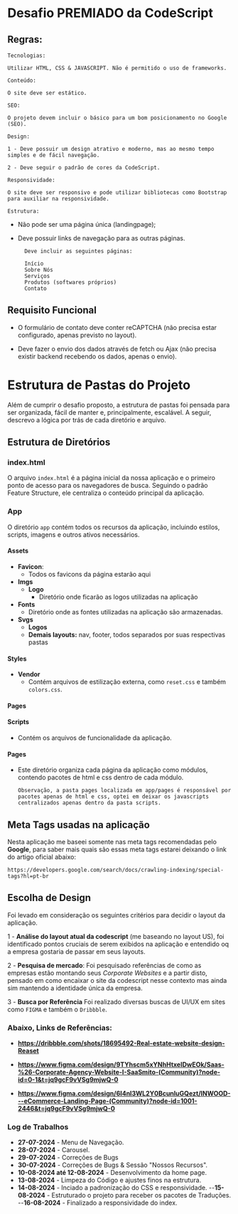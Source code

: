# Desafio PREMIADO da CodeScript
## Regras:

`Tecnologias:`

    Utilizar HTML, CSS & JAVASCRIPT. Não é permitido o uso de frameworks.

`Conteúdo:`

    O site deve ser estático.

`SEO:`

    O projeto devem incluir o básico para um bom posicionamento no Google (SEO).

`Design:`

    1 - Deve possuir um design atrativo e moderno, mas ao mesmo tempo simples e de fácil navegação.

    2 - Deve seguir o padrão de cores da CodeScript.

`Responsividade:`

    O site deve ser responsivo e pode utilizar bibliotecas como Bootstrap para auxiliar na responsividade.

`Estrutura:`
- Não pode ser uma página única (landingpage);
- Deve possuir links de navegação para as outras páginas.

        Deve incluir as seguintes páginas:

        Início
        Sobre Nós
        Serviços
        Produtos (softwares próprios)
        Contato

## Requisito Funcional

- O formulário de contato deve conter reCAPTCHA (não precisa estar configurado, apenas previsto no layout).

- Deve fazer o envio dos dados através de fetch ou Ajax (não precisa existir backend recebendo os dados, apenas o envio).

# Estrutura de Pastas do Projeto

Além de cumprir o desafio proposto, a estrutura de pastas foi pensada para ser organizada, fácil de manter e, principalmente, escalável. A seguir, descrevo a lógica por trás de cada diretório e arquivo.

## Estrutura de Diretórios

### index.html

O arquivo `index.html` é a página inicial da nossa aplicação e o primeiro ponto de acesso para os navegadores de busca. Seguindo o padrão Feature Structure, ele centraliza o conteúdo principal da aplicação.

### App

O diretório `app` contém todos os recursos da aplicação, incluindo estilos, scripts, imagens e outros ativos necessários.

#### Assets
- **Favicon**:
  - Todos os favicons da página estarão aqui
- **Imgs**
  - **Logo**
    - Diretório onde ficarão as logos utilizadas na aplicação
- **Fonts**
  - Diretório onde as fontes utilizadas na aplicação são armazenadas.
- **Svgs**
  - **Logos**
  - **Demais layouts:** nav, footer, todos separados por suas respectivas pastas

#### Styles

- **Vendor**
  - Contém arquivos de estilização externa, como `reset.css` e também `colors.css`.

#### Pages

#### Scripts

- Contém os arquivos de funcionalidade da aplicação.

#### Pages
  - Este diretório organiza cada página da aplicação como módulos, contendo pacotes de html e css dentro de cada módulo.

        Observação, a pasta pages localizada em app/pages é responsável por pacotes apenas de html e css, optei em deixar os javascripts centralizados apenas dentro da pasta scripts.

## Meta Tags usadas na aplicação
Nesta aplicação me baseei somente nas meta tags recomendadas pelo **Google**, para saber mais quais são essas meta tags estarei deixando o link do artigo oficial abaixo:

    https://developers.google.com/search/docs/crawling-indexing/special-tags?hl=pt-br

## Escolha de Design

Foi levado em consideração os seguintes critérios para decidir o layout da aplicação.

1 - **Análise do layout atual da codescript** (me baseando no layout US), foi identificado pontos cruciais de serem exibidos na aplicação e entendido oq a empresa gostaria de passar em seus layouts.

2 - **Pesquisa de mercado**: Foi pesquisado referências de como as empresas estão montando seus *Corporate Websites* e a partir disto, pensado em como encaixar o site da codescript nesse contexto mas ainda sim mantendo a identidade única da empresa.

3 - **Busca por Referência** Foi realizado diversas buscas de UI/UX em sites como `FIGMA` e também o `Dribbble`.

### Abaixo, Links de Referências:

  - **https://dribbble.com/shots/18695492-Real-estate-website-design-Reaset**

  - **https://www.figma.com/design/9TYhscm5xYNhHtxeIDwEOk/Saas-%26-Corporate-Agency-Website-I-SaaSmito-(Community)?node-id=0-1&t=jq9gcF9vVSg9mjwQ-0**

  - **https://www.figma.com/design/6I4nl3WL2Y0BcunluGQezt/INWOOD---eCommerce-Landing-Page-(Community)?node-id=1001-2446&t=jq9gcF9vVSg9mjwQ-0**

  ### Log de Trabalhos
  - **27-07-2024** - Menu de Navegação.
  - **28-07-2024** - Carousel.
  - **29-07-2024** - Correções de Bugs
  - **30-07-2024** - Correções de Bugs & Sessão "Nossos Recursos".
  - **10-08-2024 até 12-08-2024** - Desenvolvimento da home page.
  - **13-08-2024** - Limpeza do Código e ajustes finos na estrutura.
  - **14-08-2024** - Inciado a padronização do CSS e responsividade.
  --**15-08-2024** - Estruturado o projeto para receber os pacotes de Traduções.
  --**16-08-2024** - Finalizado a responsividade do index.